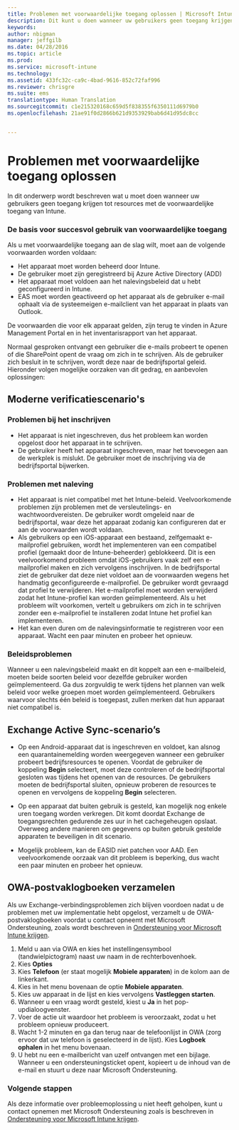 ```yaml
---
title: Problemen met voorwaardelijke toegang oplossen | Microsoft Intune
description: Dit kunt u doen wanneer uw gebruikers geen toegang krijgen tot bedrijfsbronnen via de voorwaardelijke toegang van Intune.
keywords: 
author: nbigman
manager: jeffgilb
ms.date: 04/28/2016
ms.topic: article
ms.prod: 
ms.service: microsoft-intune
ms.technology: 
ms.assetid: 433fc32c-ca9c-4bad-9616-852c72faf996
ms.reviewer: chrisgre
ms.suite: ems
translationtype: Human Translation
ms.sourcegitcommit: c1e215320168c659d5f838355f6350111d6979b0
ms.openlocfilehash: 21ae91f0d2866b621d9353929bab6d41d95dc8cc


---
```


# Problemen met voorwaardelijke toegang oplossen

In dit onderwerp wordt beschreven wat u moet doen wanneer uw gebruikers geen toegang krijgen tot resources met de voorwaardelijke toegang van Intune. 

### De basis voor succesvol gebruik van voorwaardelijke toegang

Als u met voorwaardelijke toegang aan de slag wilt, moet aan de volgende voorwaarden worden voldaan:

-   Het apparaat moet worden beheerd door Intune.
-   De gebruiker moet zijn geregistreerd bij Azure Active Directory (ADD)
-   Het apparaat moet voldoen aan het nalevingsbeleid dat u hebt geconfigureerd in Intune. 
-   EAS moet worden geactiveerd op het apparaat als de gebruiker e-mail ophaalt via de systeemeigen e-mailclient van het apparaat in plaats van Outlook.

De voorwaarden die voor elk apparaat gelden, zijn terug te vinden in Azure Management Portal en in het inventarisrapport van het apparaat.





Normaal gesproken ontvangt een gebruiker die e-mails probeert te openen of die SharePoint opent de vraag om zich in te schrijven. Als de gebruiker zich besluit in te schrijven, wordt deze naar de bedrijfsportal geleid. Hieronder volgen mogelijke oorzaken van dit gedrag, en aanbevolen oplossingen:

## Moderne verificatiescenario's

### Problemen bij het inschrijven

 -  Het apparaat is niet ingeschreven, dus het probleem kan worden opgelost door het apparaat in te schrijven.
 -  De gebruiker heeft het apparaat ingeschreven, maar het toevoegen aan de werkplek is mislukt. De gebruiker moet de inschrijving via de bedrijfsportal bijwerken. 
 
### Problemen met naleving

 -  Het apparaat is niet compatibel met het Intune-beleid. Veelvoorkomende problemen zijn problemen met de versleutelings- en wachtwoordvereisten. De gebruiker wordt omgeleid naar de bedrijfsportal, waar deze het apparaat zodanig kan configureren dat er aan de voorwaarden wordt voldaan.
 -  Als gebruikers op een iOS-apparaat een bestaand, zelfgemaakt e-mailprofiel gebruiken, wordt het implementeren van een compatibel profiel (gemaakt door de Intune-beheerder) geblokkeerd. Dit is een veelvoorkomend probleem omdat iOS-gebruikers vaak zelf een e-mailprofiel maken en zich vervolgens inschrijven. In de bedrijfsportal ziet de gebruiker dat deze niet voldoet aan de voorwaarden wegens het handmatig geconfigureerde e-mailprofiel. De gebruiker wordt gevraagd dat profiel te verwijderen. Het e-mailprofiel moet worden verwijderd zodat het Intune-profiel kan worden geïmplementeerd. Als u het probleem wilt voorkomen, vertelt u gebruikers om zich in te schrijven zonder een e-mailprofiel te installeren zodat Intune het profiel kan implementeren.  
 -  Het kan even duren om de nalevingsinformatie te registreren voor een apparaat. Wacht een paar minuten en probeer het opnieuw.

### Beleidsproblemen

Wanneer u een nalevingsbeleid maakt en dit koppelt aan een e-mailbeleid, moeten beide soorten beleid voor dezelfde gebruiker worden geïmplementeerd. Ga dus zorgvuldig te werk tijdens het plannen van welk beleid voor welke groepen moet worden geïmplementeerd. Gebruikers waarvoor slechts één beleid is toegepast, zullen merken dat hun apparaat niet compatibel is.


## Exchange Active Sync-scenario’s


- Op een Android-apparaat dat is ingeschreven en voldoet, kan alsnog een quarantainemelding worden weergegeven wanneer een gebruiker probeert bedrijfsresources te openen. Voordat de gebruiker de koppeling **Begin** selecteert, moet deze controleren of de bedrijfsportal gesloten was tijdens het openen van de resources. De gebruikers moeten de bedrijfsportal sluiten, opnieuw proberen de resources te openen en vervolgens de koppeling **Begin** selecteren.

- Op een apparaat dat buiten gebruik is gesteld, kan mogelijk nog enkele uren toegang worden verkregen. Dit komt doordat Exchange de toegangsrechten gedurende zes uur in het cachegeheugen opslaat. Overweeg andere manieren om gegevens op buiten gebruik gestelde apparaten te beveiligen in dit scenario.
- Mogelijk probleem, kan de EASID niet patchen voor AAD. Een veelvoorkomende oorzaak van dit probleem is beperking, dus wacht een paar minuten en probeer het opnieuw. 

## OWA-postvaklogboeken verzamelen

Als uw Exchange-verbindingsproblemen zich blijven voordoen nadat u de problemen met uw implementatie hebt opgelost, verzamelt u de OWA-postvaklogboeken voordat u contact opneemt met Microsoft Ondersteuning, zoals wordt beschreven in [Ondersteuning voor Microsoft Intune krijgen](how-to-get-support-for-microsoft-intune.md).

1. Meld u aan via OWA en kies het instellingensymbool (tandwielpictogram) naast uw naam in de rechterbovenhoek. 
2. Kies **Opties**
3. Kies **Telefoon** (er staat mogelijk **Mobiele apparaten**) in de kolom aan de linkerkant.
4. Kies in het menu bovenaan de optie **Mobiele apparaten**. 
5. Kies uw apparaat in de lijst en kies vervolgens **Vastleggen starten**. 
6. Wanneer u een vraag wordt gesteld, kiest u **Ja** in het pop-updialoogvenster. 
7. Voer de actie uit waardoor het probleem is veroorzaakt, zodat u het probleem opnieuw produceert. 
8. Wacht 1-2 minuten en ga dan terug naar de telefoonlijst in OWA (zorg ervoor dat uw telefoon is geselecteerd in de lijst). Kies **Logboek ophalen** in het menu bovenaan. 
9. U hebt nu een e-mailbericht van uzelf ontvangen met een bijlage. Wanneer u een ondersteuningsticket opent, kopieert u de inhoud van de e-mail en stuurt u deze naar Microsoft Ondersteuning.


### Volgende stappen
Als deze informatie over probleemoplossing u niet heeft geholpen, kunt u contact opnemen met Microsoft Ondersteuning zoals is beschreven in [Ondersteuning voor Microsoft Intune krijgen](how-to-get-support-for-microsoft-intune.md).



<!--HONumber=Jul16_HO3-->


